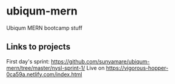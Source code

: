 # ubiqum-mern
Ubiqum MERN bootcamp stuff

## Links to projects
First day's sprint: 
https://github.com/sunyamare/ubiqum-mern/tree/master/nysl-sprint-1/
Live on https://vigorous-hopper-0ca59a.netlify.com/index.html


